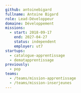 ```yaml
---
github: antoinebigard
fullname: Antoine Bigard
role: Lead-Développeur
domaine: Développement
missions:
  - start: 2018-09-17
    end: 2027-04-27
    status: independent
    employer: ut7
startups:
  - catalogue-apprentissage
  - dematapprentissage
previously:
  - pop
teams:
  - /teams/mission-apprentissage
  - /teams/mission-inserjeunes
---
```

